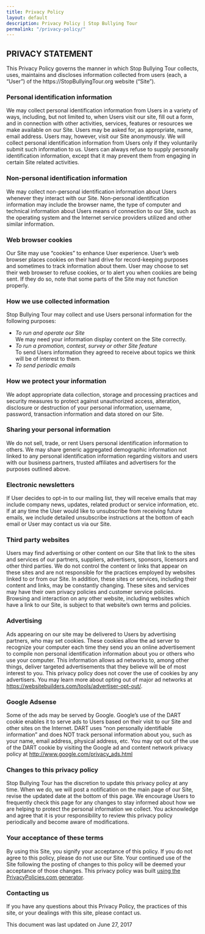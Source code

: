 ```yaml
---
title: Privacy Policy
layout: default
description: Privacy Policy | Stop Bullying Tour
permalink: "/privacy-policy/"
---
```


<section>
	<div class="container">
		<div class="row">
			<div class="col-lg-12 col-md-12 col-sm-12 col-xs-12">
				<h1>PRIVACY STATEMENT</h1>
<p>This Privacy Policy governs the manner in which Stop Bullying Tour collects, uses, maintains and discloses information collected from users (each, a &#8220;User&#8221;) of the https://StopBullyingTour.org website (&#8220;Site&#8221;).</p><h3>Personal identification information</h3><p>We may collect personal identification information from Users in a variety of ways, including, but not limited to, when Users visit our site, fill out a form, and in connection with other activities, services, features or resources we make available on our Site. Users may be asked for, as appropriate, name, email address. Users may, however, visit our Site anonymously. We will collect personal identification information from Users only if they voluntarily submit such information to us. Users can always refuse to supply personally identification information, except that it may prevent them from engaging in certain Site related activities.</p><h3>Non-personal identification information</h3><p>We may collect non-personal identification information about Users whenever they interact with our Site. Non-personal identification information may include the browser name, the type of computer and technical information about Users means of connection to our Site, such as the operating system and the Internet service providers utilized and other similar information.</p><h3>Web browser cookies</h3><p>Our Site may use &#8220;cookies&#8221; to enhance User experience. User&#8217;s web browser places cookies on their hard drive for record-keeping purposes and sometimes to track information about them. User may choose to set their web browser to refuse cookies, or to alert you when cookies are being sent. If they do so, note that some parts of the Site may not function properly.</p><h3>How we use collected information</h3><p>Stop Bullying Tour may collect and use Users personal information for the following purposes:</p><ul><li> <i>To run and operate our Site</i><br /> We may need your information display content on the Site correctly.</li><li> <i>To run a promotion, contest, survey or other Site feature</i><br /> To send Users information they agreed to receive about topics we think will be of interest to them.</li><li> <i>To send periodic emails</i></li></ul><h3>How we protect your information</h3><p>We adopt appropriate data collection, storage and processing practices and security measures to protect against unauthorized access, alteration, disclosure or destruction of your personal information, username, password, transaction information and data stored on our Site.</p><h3>Sharing your personal information</h3><p>We do not sell, trade, or rent Users personal identification information to others. We may share generic aggregated demographic information not linked to any personal identification information regarding visitors and users with our business partners, trusted affiliates and advertisers for the purposes outlined above.</p><h3>Electronic newsletters</h3><p>If User decides to opt-in to our mailing list, they will receive emails that may include company news, updates, related product or service information, etc. If at any time the User would like to unsubscribe from receiving future emails, we include detailed unsubscribe instructions at the bottom of each email or User may contact us via our Site.</p><h3>Third party websites</h3><p>Users may find advertising or other content on our Site that link to the sites and services of our partners, suppliers, advertisers, sponsors, licensors and other third parties. We do not control the content or links that appear on these sites and are not responsible for the practices employed by websites linked to or from our Site. In addition, these sites or services, including their content and links, may be constantly changing. These sites and services may have their own privacy policies and customer service policies. Browsing and interaction on any other website, including websites which have a link to our Site, is subject to that website&#8217;s own terms and policies.</p><h3>Advertising</h3><p>Ads appearing on our site may be delivered to Users by advertising partners, who may set cookies. These cookies allow the ad server to recognize your computer each time they send you an online advertisement to compile non personal identification information about you or others who use your computer. This information allows ad networks to, among other things, deliver targeted advertisements that they believe will be of most interest to you. This privacy policy does not cover the use of cookies by any advertisers. You may learn more about opting out of major ad networks at <a href="https://websitebuilders.com/tools/advertiser-opt-out/">https://websitebuilders.com/tools/advertiser-opt-out/</a>.</p><h3>Google Adsense</h3><p>Some of the ads may be served by Google. Google&#8217;s use of the DART cookie enables it to serve ads to Users based on their visit to our Site and other sites on the Internet. DART uses &#8220;non personally identifiable information&#8221; and does NOT track personal information about you, such as your name, email address, physical address, etc. You may opt out of the use of the DART cookie by visiting the Google ad and content network privacy policy at <a href="http://www.google.com/privacy_ads.html">http://www.google.com/privacy_ads.html</a></p><h3>Changes to this privacy policy</h3><p>Stop Bullying Tour has the discretion to update this privacy policy at any time. When we do, we will post a notification on the main page of our Site, revise the updated date at the bottom of this page. We encourage Users to frequently check this page for any changes to stay informed about how we are helping to protect the personal information we collect. You acknowledge and agree that it is your responsibility to review this privacy policy periodically and become aware of modifications.</p><h3>Your acceptance of these terms</h3><p>By using this Site, you signify your acceptance of this policy. If you do not agree to this policy, please do not use our Site. Your continued use of the Site following the posting of changes to this policy will be deemed your acceptance of those changes. This privacy policy was built <a href="http://privacypolicies.com/" target="_blank">using the PrivacyPolicies.com generator</a>.</p><h3>Contacting us</h3><p>If you have any questions about this Privacy Policy, the practices of this site, or your dealings with this site, please contact us.</p><p>This document was last updated on June 27, 2017</p>
			</div>
	</div>
</div>
</section>